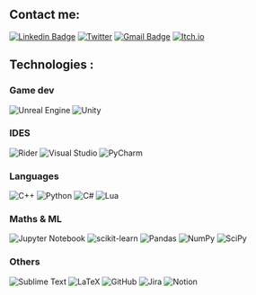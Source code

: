 


## Contact me:

[![Linkedin Badge](https://img.shields.io/badge/-Linkedin-blue?style=plastic&logo=Linkedin&logoColor=white&link=https://www.linkedin.com/in/adrián-delgado-del-sol/)](https://linkedin.com/in/adrián-delgado-del-sol) [![Twitter](https://img.shields.io/badge/-Twitter_-%231DA1F2.svg?style=plastic&logo=Twitter&logoColor=white&link=https://twitter.com/Adrian_Delgado_/)](https://twitter.com/Adrian_Delgado_) [![Gmail Badge](https://img.shields.io/badge/-adriandelgadodelsol@gmail.com-c14438?style=plastic&logo=Gmail&logoColor=white&link=mailto:adriandelgadodelsol@gmail.com)](adriandelgadodelsol@gmail.com) [![Itch.io](https://img.shields.io/badge/Itch-%23FF0B34.svg?style=plastic&logo=Itch.io&logoColor=white)](https://adrian-delgado.itch.io/)


## Technologies :
<!-- 

[![Anurag's GitHub stats](https://github-readme-stats.vercel.app/api?username=AdrianDDS&theme=blue-green)](https://github.com/anuraghazra/github-readme-stats)



![Blender](https://img.shields.io/badge/blender-%23F5792A.svg?style=plastic&logo=blender&logoColor=white)

![Aseprite](https://img.shields.io/badge/Aseprite-FFFFFF?style=plastic&logo=Aseprite&logoColor=#7D929E)

[![Top Langs](https://github-readme-stats.vercel.app/api/top-langs/?username=AdrianDDS&theme=blue-green&layout=compact)](https://github.com/anuraghazra/github-readme-stats)

-->

### Game dev


![Unreal Engine](https://img.shields.io/badge/unrealengine-%23313131.svg?style=plastic&logo=unrealengine&logoColor=white) 
![Unity](https://img.shields.io/badge/unity-%23000000.svg?style=plastic&logo=unity&logoColor=white)

### IDES

![Rider](https://img.shields.io/badge/Rider-000000.svg?style=plastic&logo=Rider&logoColor=white&color=crimson&labelColor=crimson) <!-- -->
![Visual Studio](https://img.shields.io/badge/Visual%20Studio-5C2D91.svg?style=plastic&logo=visual-studio&logoColor=white) 
![PyCharm](https://img.shields.io/badge/pycharm-143?style=plastic&logo=pycharm&logoColor=black&color=black&labelColor=green)

### Languages

![C++](https://img.shields.io/badge/c++-%2300599C.svg?style=plastic&logo=c%2B%2B&logoColor=white) 
![Python](https://img.shields.io/badge/python-3670A0?style=plastic&logo=python&logoColor=ffdd54)
![C#](https://img.shields.io/badge/c%23-%23239120.svg?style=plastic&logo=c-sharp&logoColor=white) 
![Lua](https://img.shields.io/badge/lua-%232C2D72.svg?style=plastic&logo=lua&logoColor=white) 

### Maths & ML
![Jupyter Notebook](https://img.shields.io/badge/jupyter-%23FA0F00.svg?style=plastic&logo=jupyter&logoColor=white)
![scikit-learn](https://img.shields.io/badge/scikit--learn-%23F7931E.svg?style=plastic&logo=scikit-learn&logoColor=white)
![Pandas](https://img.shields.io/badge/pandas-%23150458.svg?style=plastic&logo=pandas&logoColor=white)
![NumPy](https://img.shields.io/badge/numpy-%23013243.svg?style=plastic&logo=numpy&logoColor=white)
![SciPy](https://img.shields.io/badge/SciPy-%230C55A5.svg?style=plastic&logo=scipy&logoColor=%white)

### Others

![Sublime Text](https://img.shields.io/badge/sublime_text-%23575757.svg?style=plastic&logo=sublime-text&logoColor=important)
![LaTeX](https://img.shields.io/badge/latex-%23008080.svg?style=plastic&logo=latex&logoColor=white)
![GitHub](https://img.shields.io/badge/github-%23121011.svg?style=plastic&logo=github&logoColor=white)
![Jira](https://img.shields.io/badge/jira-%230A0FFF.svg?style=plastic&logo=jira&logoColor=white)
![Notion](https://img.shields.io/badge/Notion-%23000000.svg?style=plastic&logo=notion&logoColor=white)

